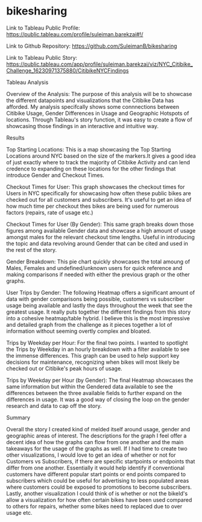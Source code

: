# bikesharing

Link to Tableau Public Profile: https://public.tableau.com/profile/suleiman.barekzai#!/

Link to Github Repository: https://github.com/SuleimanB/bikesharing

Link to Tableau Public Story: https://public.tableau.com/app/profile/suleiman.barekzai/viz/NYC_Citibike_Challenge_16230971375880/CitibikeNYCFindings

Tableau Analysis

Overview of the Analysis: The purpose of this analysis will be to showcase the different datapoints and visualizations that the Citibike Data has afforded. My analysis specifcally shows some connnections between Citibike Usage, Gender Differences in Usage and Geographic Hotspots of locations. Through Tableau's story function, it was easy to create a flow of showcasing those findings in an interactive and intuitive way.

Results

Top Starting Locations: This is a map showcasing the Top Starting Locations around NYC based on the size of the markers.It gives a good idea of just exactly where to track the majority of Citibike Activity and can lend credence to expanding on these locations for the other findings that introduce Gender and Checkout Times.

Checkout Times for User: This graph showcases the checkout times for Users in NYC specifically for showcasing how often these public bikes are checked out for all customers and subscribers. It's useful to get an idea of how much time per checkout thes bikes are being used for numerous factors (repairs, rate of usage etc.)

Checkout Times for User (By Gender): This same graph breaks down those figures among available Gender data and showcase a high amount of usage amongst males for the relevant checkout time lengths. Useful in introducing the topic and data revolving around Gender that can be cited and used in the rest of the story.

Gender Breakdown: This pie chart quickly showcases the total amoung of Males, Females and undefined/unknown users for quick reference and making comparisons if needed with either the previous graph or the other graphs.

User Trips by Gender: The following Heatmap offers a significant amount of data with gender comparisons being possible, customers vs subscriber usage being available and lastly the days throughout the week that see the greatest usage. It really puts together the different findings from this story into a cohesive heatmap/table hybrid. I believe this is the most impressive and detailed graph from the challenge as it pieces together a lot of information without seeming overtly complex and bloated.

Trips by Weekday per Hour: For the final two points. I wanted to spotlight the Trips by Weekday in an hourly breakdown with a filter available to see the immense differences. This graph can be used to help support key decisions for maintenance, recognizing when bikes will most likely be checked out or Citibike's peak hours of usage.

Trips by Weekday per Hour (by Gender): The final Heatmap showcases the same information but within the Gendered data available to see the differences between the three available fields to further expand on the differences in usage. It was a good way of closing the loop on the gender research and data to cap off the story.

Summary

Overall the story I created kind of melded itself around usage, gender and geographic areas of interest. The descriptions for the graph I feel offer a decent idea of how the graphs can flow from one another and the main takeaways for the usage of the graphs as well. If I had time to create two other visualizations, I would love to get an idea of whether or not for Customers vs Subscribers, if there are specific startpoints or endpoints that differ from one another. Essentially it would help identify if conventional customers have different popular start points or end points compared to subscribers which could be useful for advertising to less populated areas where customers could be exposed to promotions to become subscribers. Lastly, another visualization I could think of is whether or not the bikeId's allow a visualization for how often certain bikes have been used compared to others for repairs, whether some bikes need to replaced due to over usage etc.
